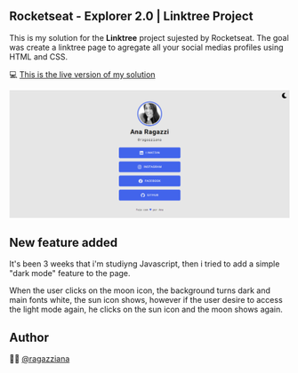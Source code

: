 
## Rocketseat - Explorer 2.0 | Linktree Project

This is my solution for the **Linktree**  project sujested by Rocketseat. The goal was create a linktree page to agregate all your social medias profiles using HTML and CSS.

💻 [This is the live version of my solution](https://ragazziana.github.io/next-level-week-explorer-20/)

![enter image description here](https://github.com/ragazziana/next-level-week-explorer-20/blob/main/images/screenshot.png?raw=true)

## New feature added

It's been 3 weeks that i'm studiyng Javascript, then i tried to add a simple "dark mode" feature to the page. 

When the user clicks on the moon icon, the background turns dark and main fonts white, the sun icon shows, however if the user desire to access the light mode again, he clicks on the sun icon and the moon shows again.


## Author
👩‍💻  [@ragazziana](https://github.com/ragazziana)
